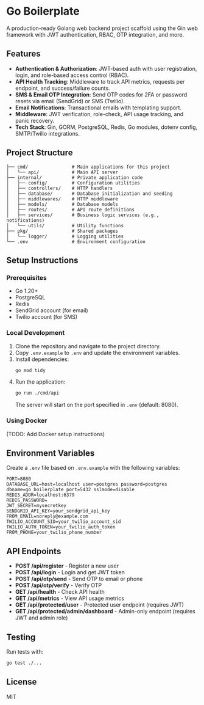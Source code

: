 # Go Boilerplate

A production-ready Golang web backend project scaffold using the Gin web framework with JWT authentication, RBAC, OTP integration, and more.

## Features
- **Authentication & Authorization**: JWT-based auth with user registration, login, and role-based access control (RBAC).
- **API Health Tracking**: Middleware to track API metrics, requests per endpoint, and success/failure counts.
- **SMS & Email OTP Integration**: Send OTP codes for 2FA or password resets via email (SendGrid) or SMS (Twilio).
- **Email Notifications**: Transactional emails with templating support.
- **Middleware**: JWT verification, role-check, API usage tracking, and panic recovery.
- **Tech Stack**: Gin, GORM, PostgreSQL, Redis, Go modules, dotenv config, SMTP/Twilio integrations.

## Project Structure
```
├── cmd/                # Main applications for this project
│   └── api/            # Main API server
├── internal/           # Private application code
│   ├── config/         # Configuration utilities
│   ├── controllers/    # HTTP handlers
│   ├── database/       # Database initialization and seeding
│   ├── middlewares/    # HTTP middleware
│   ├── models/         # Database models
│   ├── routes/         # API route definitions
│   ├── services/       # Business logic services (e.g., notifications)
│   └── utils/          # Utility functions
├── pkg/                # Shared packages
│   └── logger/         # Logging utilities
└── .env                # Environment configuration
```

## Setup Instructions

### Prerequisites
- Go 1.20+
- PostgreSQL
- Redis
- SendGrid account (for email)
- Twilio account (for SMS)

### Local Development
1. Clone the repository and navigate to the project directory.
2. Copy `.env.example` to `.env` and update the environment variables.
3. Install dependencies:
   ```bash
   go mod tidy
   ```
4. Run the application:
   ```bash
   go run ./cmd/api
   ```
   The server will start on the port specified in `.env` (default: 8080).

### Using Docker
(TODO: Add Docker setup instructions)

## Environment Variables
Create a `.env` file based on `.env.example` with the following variables:
```
PORT=8080
DATABASE_URL=host=localhost user=postgres password=postgres dbname=go_boilerplate port=5432 sslmode=disable
REDIS_ADDR=localhost:6379
REDIS_PASSWORD=
JWT_SECRET=mysecretkey
SENDGRID_API_KEY=your_sendgrid_api_key
FROM_EMAIL=noreply@example.com
TWILIO_ACCOUNT_SID=your_twilio_account_sid
TWILIO_AUTH_TOKEN=your_twilio_auth_token
FROM_PHONE=your_twilio_phone_number
```

## API Endpoints
- **POST /api/register** - Register a new user
- **POST /api/login** - Login and get JWT token
- **POST /api/otp/send** - Send OTP to email or phone
- **POST /api/otp/verify** - Verify OTP
- **GET /api/health** - Check API health
- **GET /api/metrics** - View API usage metrics
- **GET /api/protected/user** - Protected user endpoint (requires JWT)
- **GET /api/protected/admin/dashboard** - Admin-only endpoint (requires JWT and admin role)

## Testing
Run tests with:
```bash
go test ./...
```

## License
MIT